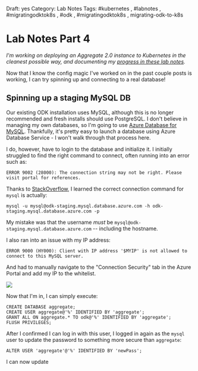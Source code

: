 Draft: yes
Category: Lab Notes
Tags: #kubernetes , #labnotes , #migratingodktok8s , #odk , #migratingodktok8s , migrating-odk-to-k8s

# Lab Notes Part 4

*I'm working on deploying an Aggregate 2.0 instance to Kubernetes in the cleanest possible way, and documenting my [progress in these lab notes](/tagged/migrating-odk-to-k8s).*

Now that I know the config magic I've worked on in the past couple posts is working, I can try spinning up and connecting to a real database! 


## Spinning up a staging MySQL DB 

Our existing ODK installation uses MySQL, although this is no longer recommended and fresh installs should use PostgreSQL. I don't believe in managing my own databases, so I'm going to use [Azure Database for MySQL](https://azure.microsoft.com/en-us/services/mysql/). Thankfully, it's pretty easy to launch a database using Azure Database Service - I won't walk through that process here.

I do, however, have to login to the database and initialize it. I initially struggled to find the right command to connect, often running into an error such as:

```
ERROR 9002 (28000): The connection string may not be right. Please visit portal for references.
````

Thanks to [StackOverflow](https://stackoverflow.com/questions/44035710/connection-to-azure-mysql-server-fails-due-to-incorrect-connection-string#44035711), I learned the correct connection command for `mysql` is actually: 

```
mysql -u mysql@odk-staging.mysql.database.azure.com -h odk-staging.mysql.database.azure.com -p

```
 
My mistake was that the username _must_ be `mysql@odk-staging.mysql.database.azure.com` -- including the hostname.
 
I also ran into an issue with my IP address:

```
ERROR 9000 (HY000): Client with IP address '$MYIP' is not allowed to connect to this MySQL server.
```

And had to manually navigate to the "Connection Security" tab in the Azure Portal and add my IP to the whitelist.

![](_1.png)

Now that I'm in, I can simply execute:

```
CREATE DATABASE aggregate;
CREATE USER aggregate@'%' IDENTIFIED BY 'aggregate';
GRANT ALL ON aggregate.* TO odk@'%' IDENTIFIED BY 'aggregate';
FLUSH PRIVILEGES;
```

After I confirmed I can log in with this user, I logged in again as the `mysql` user to update the password to something more secure than `aggregate`:


```
ALTER USER 'aggregate'@'%' IDENTIFIED BY 'newPass';
```

I can now update 
